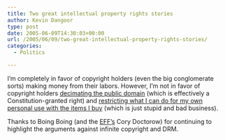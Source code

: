 ```yaml
---
title: Two great intellectual property rights stories
author: Kevin Dangoor
type: post
date: 2005-06-09T14:30:03+00:00
url: /2005/06/09/two-great-intellectual-property-rights-stories/
categories:
  - Politics

---
```

I&#8217;m completely in favor of copyright holders (even the big conglomerate sorts) making money from their labors. However, I&#8217;m not in favor of copyright holders [decimating the public domain][1] (which is effectively a Constitution-granted right) and [restricting what I can do for my own personal use with the items I buy][2] (which is just stupid and bad business).

Thanks to Boing Boing (and the [EFF&#8217;s][3] Cory Doctorow) for continuing to highlight the arguments against infinite copyright and DRM.

 [1]: http://www.boingboing.net/2005/06/09/jennifer_governments.html
 [2]: http://www.linuxjournal.com/article/8123
 [3]: http://www.eff.org/